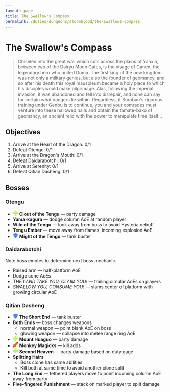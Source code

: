 ```yaml
---
layout: page
title: The Swallow's Compass
permalink: /duties/dungeons/stormblood/the-swallows-compass
---
```


# The Swallow's Compass

> Chiseled into the great wall which cuts across the plains of Yanxia, between two of the Dairyu Moon Gates, is the visage of Ganen, the legendary hero who united Doma. The first king of the new kingdom was not only a military genius, but also the founder of geomancy, and so after his death this royal mausoleum became a holy place to which his disciples would make pilgrimage. Alas, following the imperial invasion, it was abandoned and fell into disrepair, and none can say for certain what dangers lie within. Regardless, if Soroban's rigorous training under Genbu is to continue, you and your comrades must venture into these hallowed halls and obtain the tamate-bako of geomancy, an ancient relic with the power to manipulate time itself...

## Objectives

1. Arrive at the Heart of the Dragon: 0/1
2. Defeat Otengu: 0/1
3. Arrive at the Dragon's Mouth: 0/1
4. Defeat Daidarabotchi: 0/1
5. Arrive at Serenity: 0/1
6. Defeat Qitian Dasheng: 0/1

## Bosses

### Otengu

- ![](/assets/icons/role-healer.png) **Clout of the Tengu** — party damage
- **Yama-kagura** — dodge column AoE at random player
- **Wile of the Tengu** — look away from boss to avoid Hysteria debuff
- **Tengu Ember** — move away from flames, incoming explosion AoE
- ![](/assets/icons/role-tank.png) **Might of the Tengu** — tank buster

### Daidarabotchi

Note boss emotes to determine next boss mechanic.

- Raised arm — half-platform AoE
- Dodge cone AoEs
- *THE LAND TAKE YOU, CLAIM YOU!* — trailing circular AoEs on players
- *SWALLOW YOU, CONSUME YOU!* — slams center of platform with growing circular AoE

### Qitian Dasheng

- ![](/assets/icons/role-tank.png) **The Short End** — tank buster
- **Both Ends** — boss changes weapons
  - normal weapon — point blank AoE on boss
  - glowing weapon — collapse into melee range ring AoE
- ![](/assets/icons/role-healer.png) **Mount Huaguo** — party damage
- ![](/assets/icons/role-dps.png) **Monkey Magicks** — kill adds
- ![](/assets/icons/role-healer.png) **Second Heaven** — party damage based on duty gage
- **Splitting Hairs**
  - Boss clone has same abilities
  - Kill both at same time to avoid another clone split
- **The Long End** — tethered players move to point incoming column AoE away from party
- **Five-fingered Punishment** — stack on marked player to split damage

